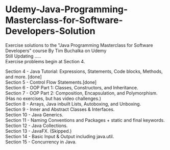 # Udemy-Java-Programming-Masterclass-for-Software-Developers-Solution<br />
Exercise solutions to the "Java Programming Masterclass for Software Developers" course By Tim Buchalka on Udemy<br />
Still Updating ..... <br />
Exercise problems begin at Section 4.<br />

Section 4 - Java Tutorial: Expressions, Statements, Code blocks, Methods, and more. [done] <br />
Section 5 - Control Flow Statements.[done] <br />
Section 6 - OOP Part 1: Classes, Constructors, and Inheritance.<br />
Section 7 - OOP Part 2: Composition, Encapsulation, and Polymorphism. (Has no exercises, but has video challenges.)<br />
Section 8 - Arrays, Java inbuilt Lists, Autoboxing, and Unboxing.<br />
Section 9 - Inner and Abstract Classes & Interfaces.<br />
Section 10 - Java Generics.<br />
Section 11 - Naming Conventions and Packages + static and final keywords.<br />
Section 12 - Java Collections.<br />
Section 13 - JavaFX. (Skipped.)<br />
Section 14 - Basic Input & Output including java.util.<br />
Section 15 - Concurrency in Java.<br />
